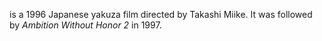 is a 1996 Japanese yakuza film directed by Takashi Miike. It was followed by _Ambition Without Honor 2_ in 1997.
